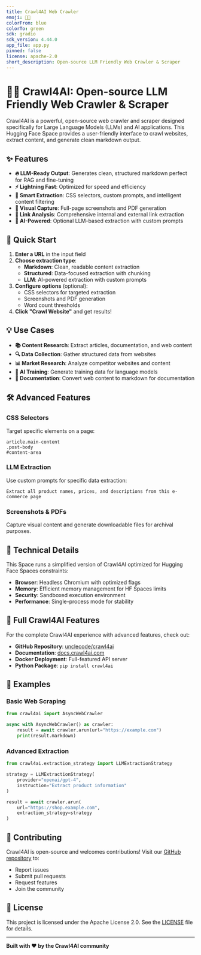 ```yaml
---
title: Crawl4AI Web Crawler
emoji: 🚀🤖
colorFrom: blue
colorTo: green
sdk: gradio
sdk_version: 4.44.0
app_file: app.py
pinned: false
license: apache-2.0
short_description: Open-source LLM Friendly Web Crawler & Scraper
---
```


# 🚀🤖 Crawl4AI: Open-source LLM Friendly Web Crawler & Scraper

Crawl4AI is a powerful, open-source web crawler and scraper designed specifically for Large Language Models (LLMs) and AI applications. This Hugging Face Space provides a user-friendly interface to crawl websites, extract content, and generate clean markdown output.

## ✨ Features

- **🔥 LLM-Ready Output**: Generates clean, structured markdown perfect for RAG and fine-tuning
- **⚡ Lightning Fast**: Optimized for speed and efficiency
- **🎯 Smart Extraction**: CSS selectors, custom prompts, and intelligent content filtering
- **📸 Visual Capture**: Full-page screenshots and PDF generation
- **🔗 Link Analysis**: Comprehensive internal and external link extraction
- **🤖 AI-Powered**: Optional LLM-based extraction with custom prompts

## 🚀 Quick Start

1. **Enter a URL** in the input field
2. **Choose extraction type**:
   - **Markdown**: Clean, readable content extraction
   - **Structured**: Data-focused extraction with chunking
   - **LLM**: AI-powered extraction with custom prompts
3. **Configure options** (optional):
   - CSS selectors for targeted extraction
   - Screenshots and PDF generation
   - Word count thresholds
4. **Click "Crawl Website"** and get results!

## 💡 Use Cases

- **📚 Content Research**: Extract articles, documentation, and web content
- **🔍 Data Collection**: Gather structured data from websites
- **📊 Market Research**: Analyze competitor websites and content
- **🤖 AI Training**: Generate training data for language models
- **📖 Documentation**: Convert web content to markdown for documentation

## 🛠️ Advanced Features

### CSS Selectors
Target specific elements on a page:
```
article.main-content
.post-body
#content-area
```

### LLM Extraction
Use custom prompts for specific data extraction:
```
Extract all product names, prices, and descriptions from this e-commerce page
```

### Screenshots & PDFs
Capture visual content and generate downloadable files for archival purposes.

## 🔧 Technical Details

This Space runs a simplified version of Crawl4AI optimized for Hugging Face Spaces constraints:

- **Browser**: Headless Chromium with optimized flags
- **Memory**: Efficient memory management for HF Spaces limits
- **Security**: Sandboxed execution environment
- **Performance**: Single-process mode for stability

## 🌟 Full Crawl4AI Features

For the complete Crawl4AI experience with advanced features, check out:

- **GitHub Repository**: [unclecode/crawl4ai](https://github.com/unclecode/crawl4ai)
- **Documentation**: [docs.crawl4ai.com](https://docs.crawl4ai.com)
- **Docker Deployment**: Full-featured API server
- **Python Package**: `pip install crawl4ai`

## 📝 Examples

### Basic Web Scraping
```python
from crawl4ai import AsyncWebCrawler

async with AsyncWebCrawler() as crawler:
    result = await crawler.arun(url="https://example.com")
    print(result.markdown)
```

### Advanced Extraction
```python
from crawl4ai.extraction_strategy import LLMExtractionStrategy

strategy = LLMExtractionStrategy(
    provider="openai/gpt-4",
    instruction="Extract product information"
)

result = await crawler.arun(
    url="https://shop.example.com",
    extraction_strategy=strategy
)
```

## 🤝 Contributing

Crawl4AI is open-source and welcomes contributions! Visit our [GitHub repository](https://github.com/unclecode/crawl4ai) to:

- Report issues
- Submit pull requests
- Request features
- Join the community

## 📄 License

This project is licensed under the Apache License 2.0. See the [LICENSE](https://github.com/unclecode/crawl4ai/blob/main/LICENSE) file for details.

---

**Built with ❤️ by the Crawl4AI community**